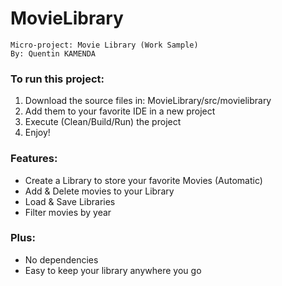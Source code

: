 # MovieLibrary

    Micro-project: Movie Library (Work Sample)
    By: Quentin KAMENDA
      
      
### To run this project:
<ol> 
<li> Download the source files in: MovieLibrary/src/movielibrary </li> 
<li> Add them to your favorite IDE in a new project </li> 
<li> Execute (Clean/Build/Run) the project </li> 
<li> Enjoy! </li> 
</ol>

### Features:
<ul> 
<li> Create a Library to store your favorite Movies (Automatic) </li> 
<li> Add & Delete movies to your Library </li> 
<li> Load & Save Libraries </li> 
<li> Filter movies by year </li> 
</ul>

### Plus:
<ul> 
<li> No dependencies </li> 
<li> Easy to keep your library anywhere you go </li> 
</ul>



